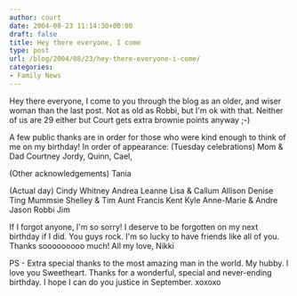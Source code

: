 ```yaml
---
author: court
date: 2004-08-23 11:14:30+00:00
draft: false
title: Hey there everyone, I come
type: post
url: /blog/2004/08/23/hey-there-everyone-i-come/
categories:
- Family News
---
```


Hey there everyone,
I come to you through the blog as an older, and wiser woman than the last post.  Not as old as Robbi, but I'm ok with that.  Neither of us are 29 either but Court gets extra brownie points anyway ;-)

A few public thanks are in order for those who were kind enough to think of me on my birthday!
In order of appearance:
(Tuesday celebrations)
Mom & Dad
Courtney
Jordy,
Quinn,
Cael,

(Other acknowledgements)
Tania

(Actual day)
Cindy
Whitney
Andrea
Leanne
Lisa & Callum
Allison
Denise
Ting
Mummsie
Shelley & Tim
Aunt Francis
Kent
Kyle
Anne-Marie & Andre
Jason
Robbi
Jim

If I forgot anyone, I'm so sorry!  I deserve to be forgotten on my next birthday if I did.
You guys rock.  I'm so lucky to have friends like all of you.  Thanks sooooooooo much!
All my love,
Nikki

PS - Extra special thanks to the most amazing man in the world.  My hubby.  I love you Sweetheart.  Thanks for a wonderful, special and never-ending birthday.  I hope I can do you justice in September. xoxoxo
